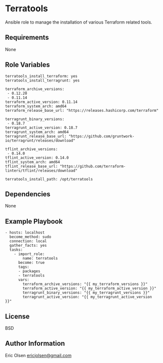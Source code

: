 Terratools
=========

Ansible role to manage the installation of various Terraform related tools.

Requirements
------------

None

Role Variables
--------------

```
terratools_install_terraform: yes
terratools_install_terragrunt: yes

terraform_archive_versions:
 - 0.12.20
 - 0.11.14
terraform_active_version: 0.11.14
terraform_system_arch: amd64
terraform_release_base_url: "https://releases.hashicorp.com/terraform"

terragrunt_binary_versions:
 - 0.18.7
terragrunt_active_version: 0.18.7
terragrunt_system_arch: amd64
terragrunt_release_base_url: "https://github.com/gruntwork-io/terragrunt/releases/download"

tflint_archive_versions:
 - 0.14.0
tflint_active_version: 0.14.0
tflint_system_arch: amd64
tflint_release_base_url: "https://github.com/terraform-linters/tflint/releases/download"

terratools_install_path: /opt/terratools
```

Dependencies
------------

None

Example Playbook
----------------

```
- hosts: localhost
  become_method: sudo
  connection: local
  gather_facts: yes
  tasks:
    - import_role:
        name: terratools
      become: true
      tags:
      - packages
      - terratools
      vars:
        terraform_archive_versions: "{{ my_terraform_versions }}"
        terraform_active_version: "{{ my_terraform_active_version }}"
        terragrunt_binary_versions: "{{ my_terragrunt_versions }}"
        terragrunt_active_version: "{{ my_terragrunt_active_version }}"
```

License
-------

BSD

Author Information
------------------

Eric Olsen <ericjolsen@gmail.com>
